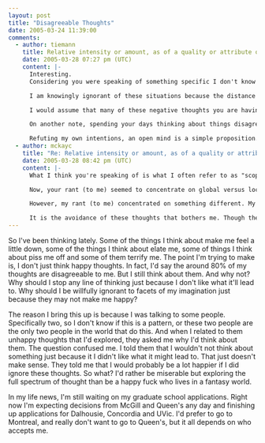 ```yaml
---
layout: post
title: "Disagreeable Thoughts"
date: 2005-03-24 11:39:00
comments:
  - author: tiemann
    title: Relative intensity or amount, as of a quality or attribute of thought
    date: 2005-03-28 07:27 pm (UTC)
    content: |-
      Interesting.
      Considering you were speaking of something specific I don't know how much this thought applies, but figured I'd go with it anyway. Everyone is ignorant about their surroundings to a degree. We all live in fantasy worlds. I can think of the horror of poverty all around the world. I can then take these thoughts and whirl them into a disgust with the rest of the world so extreme that the only conclusion I can come to is anyone with an excess beyond shelter, health and nourishment is a greedy and uncaring asshole.

      I am knowingly ignorant of these situations because the distance that separates me from it all. I know that when poverty stricken Yolande Mukagasana dies in her mothers arms on any given day, the pain will be all to real for the family members. I live in a fantasy world where I do nothing to prevent this from happening again. It's too distant. I rarely even think about it. It's the whole flip the channel when there's something on you can't stomach type deal. It's just too easy. I'm not suggesting one should live an ignorantly blissful existence. I hope not to suggest anything but bring some thoughts to the outside world.

      I would assume that many of these negative thoughts you are having strike a cord closer to home though. They influence you directly (I could be wrong). But so does the death of Yolande Mukagasana to someone else. However, things aren't that simple. There are ideas of progress, ie. capitalism as the inevitable evil to a better world; that may prevent someone from donating their capital to poverty stricken countries in light of the supposed long term fix. So who is ignorant then? Ignorance is the feel good story of every year.

      On another note, spending your days thinking about things disagreeable to you may not be healthy on a more physical/mental level. In my opinion. The more you do/think anything, the more it sticks with you. You learn to think this way. Similar to the whole idea of being depressed. Connections in the brain relating to these thoughts strengthen every time they're activated. Three years down the road, a cloudy day is macabre, a broken dish "always happens to you", and doing [insert activity here] is a wasted effort in the end.

      Refuting my own intentions, an open mind is a simple proposition. However, it has to be ignorant of practically all the matter in the universe for it to function properly.
  - author: mckayc
    title: "Re: Relative intensity or amount, as of a quality or attribute of thought"
    date: 2005-03-28 08:42 pm (UTC)
    content: |-
      What I think you're speaking of is what I often refer to as "scope". Not the mouthwash, but more on the level at which you're willing to relate things. For instance, people willfully ignore things on a large scope (poverty, war, etc.) and on a local scope (you don't care that your girlfriend is mad). There are also all kinds of different filters we can apply to concentrate our scope on different things. If I define a filter as only allowing me to consider the various possible futures I have, then my scope is limited to what that filter will allow. Hopefully, you get the idea.

      Now, your rant (to me) seemed to concentrate on global versus local. That is, you are pointing out that we seem to be more concerned about our immediate problems, and not the problems of those who are geographically or culturally far different than us (in the anglosphere). And in certain lights, it's understandable. Just as our minds could not possibly function if their inputs were not preprocessed and filtered by our brain, we could not get anything done if we were worried about all the Yolande Mukagasana's dying in their mother's arms.

      However, my rant (to me) concentrated on something different. My issue was that people were not willing to think thoughts that were disagreeable. For instance, they would not be willing to consider their mortality, even though it is something that it is sometimes beneficial to think about. Other thoughts include their futures, what things they hold as very important in their lives mean, and why they respect certain morals above all else. Often, people do not want to ask these questions, because they are afraid of the answers. Or worse, they are afraid there will be no answers. And when this happens, sometimes the framework of their core beliefs is suddenly not so strong. And suddenly, things that seemed to be 100% true are now questionable at best.

      It is the avoidance of these thoughts that bothers me. Though they may not be "pleasurable" to think about, they are much more healthy on the mental level because they force you to leave your life of ignorance and enter into an existence that isn't based on an unquestioned inherited framework of morals and beliefs, but instead on understanding.
---
```


So I've been thinking lately. Some of the things I think about make me feel a little down, some of the things I think about elate me, some of things I think about piss me off and some of them terrify me. The point I'm trying to make is, I don't just think happy thoughts. In fact, I'd say the around 80% of my thoughts are disagreeable to me. But I still think about them. And why not? Why should I stop any line of thinking just because I don't like what it'll lead to. Why should I be willfully ignorant to facets of my imagination just because they may not make me happy?

<!--more-->

The reason I bring this up is because I was talking to some people. Specifically two, so I don't know if this is a pattern, or these two people are the only two people in the world that do this. And when I related to them unhappy thoughts that I'd explored, they asked me why I'd think about them. The question confused me. I told them that I wouldn't not think about something just because it I didn't like what it might lead to. That just doesn't make sense. They told me that I would probably be a lot happier if I did ignore these thoughts. So what? I'd rather be miserable but exploring the full spectrum of thought than be a happy fuck who lives in a fantasy world.

In my life news, I'm still waiting on my graduate school applications. Right now I'm expecting decisions from McGill and Queen's any day and finishing up applications for Dalhousie, Concordia and UVic. I'd prefer to go to Montreal, and really don't want to go to Queen's, but it all depends on who accepts me.
